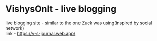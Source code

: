 # VishysOnIt - live blogging

live blogging site - similar to the one Zuck was using(inspired by social network) </br>
link - https://v-s-journal.web.app/
